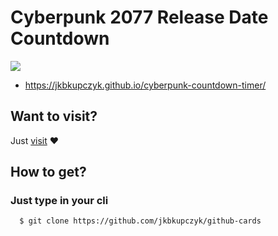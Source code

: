 # Cyberpunk 2077 Release Date Countdown

![](https://github.com/jkbkupczyk/cyberpunk-countdown-timer/blob/main/img/readme.PNG)

+ https://jkbkupczyk.github.io/cyberpunk-countdown-timer/

## Want to visit?

Just <a href="https://jkbkupczyk.github.io/cyberpunk-countdown-timer/" target="_blank" rel="noopener noreferrer">visit</a> ❤

## How to get?

### Just type in your cli

```git
  $ git clone https://github.com/jkbkupczyk/github-cards
```

